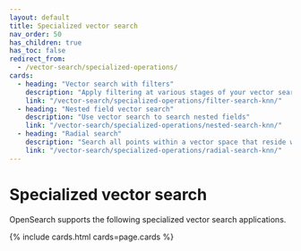 ```yaml
---
layout: default
title: Specialized vector search
nav_order: 50
has_children: true
has_toc: false
redirect_from:
  - /vector-search/specialized-operations/
cards:
  - heading: "Vector search with filters"
    description: "Apply filtering at various stages of your vector search"
    link: "/vector-search/specialized-operations/filter-search-knn/"
  - heading: "Nested field vector search"
    description: "Use vector search to search nested fields"
    link: "/vector-search/specialized-operations/nested-search-knn/"
  - heading: "Radial search"
    description: "Search all points within a vector space that reside within a specified maximum distance or minimum score threshold from a query point."
    link: "/vector-search/specialized-operations/radial-search-knn/"
---
```


# Specialized vector search

OpenSearch supports the following specialized vector search applications. 

{% include cards.html cards=page.cards %}